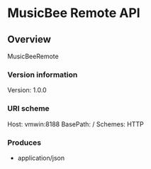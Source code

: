 # MusicBee Remote API

## Overview
MusicBeeRemote

### Version information
Version: 1.0.0

### URI scheme
Host: vmwin:8188
BasePath: /
Schemes: HTTP

### Produces

* application/json



